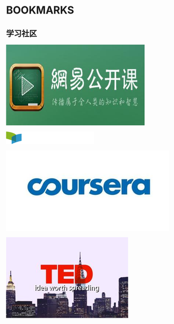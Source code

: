 # BOOKMARKS
## 学习社区
[![网易公开课](ExternalFiles/wangyicourse.jpg)](http://open.163.com/)

[![中国大学MOOC](ExternalFiles/chinamooclogo.png)](http://www.icourse163.org/)

[![Coursera](ExternalFiles/courseralogo.jpg)](https://zh.coursera.org/)

[![TED中文社区](ExternalFiles/tedcnlogo.jpg)](http://www.tedtochina.com/)

